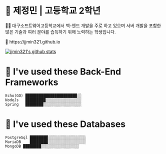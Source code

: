 # 🚀 제정민 | 고등학교 2학년
<p>👨‍🎓 대구소프트웨어고등학교에서 백-엔드 개발을 주로 하고 있으며 서버 개발을 포함한 많은 기술과 여러 분야를 습득하기 위해 노력하는 학생입니다.</p>
📃 https://jjmin321.github.io

[![jjmin321's github stats](https://github-readme-stats.vercel.app/api?username=utilForever&show_icons=true&hide_border=true)](https://github.com/jjmin321)
 
 
# 📖 I've used these Back-End Frameworks
```text
Echo(GO) ███████████████████████░░   
NodeJs   █████████░░░░░░░░░░░░░░░░
Spring   ████████░░░░░░░░░░░░░░░░░   
```

# 📑 I've used these Databases
```text
PostgreSql ████████░░░░░░░░░░░░░░░░░   
MariaDB    ████████░░░░░░░░░░░░░░░░░   
MongoDB ████████░░░░░░░░░░░░░░░░░   
```



